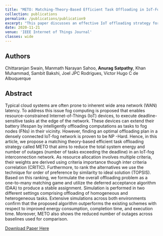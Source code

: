 ```yaml
---
title: "METO: Matching-Theory-Based Efficient Task Offloading in IoT-Fog Interconnection Networks"
collection: publications
permalink: /publications/publication9
excerpt: "This paper discusses an effective IoT offloading strategy for a densely connected IoT-Fog network that aims to reduce the total system energy and number of outages (number of tasks exceeding the deadline) in polynomial time."
date: 2020-11-21
venue: 'IEEE Internet of Things Journal'
classes: wide
---
```

## Authors
Chittaranjan Swain, Manmath Narayan Sahoo, **Anurag Satpathy**, Khan Muhammad, Sambit Bakshi, Joel JPC Rodrigues, Victor Hugo C de Albuquerque

## Abstract
Typical cloud systems are often prone to inherent wide area network (WAN) latency. To address this issue fog computing is proposed that enables resource-constrained Internet-of-Things (IoT) devices, to execute deadline-sensitive tasks at the edge of the network. These devices can extend their battery lifespan by intelligently offloading computations as tasks to fog nodes (FNs) in their vicinity. However, finding an optimal offloading plan in a densely connected IoT-fog network is proven to be NP -Hard. Hence, in this article, we propose a matching theory-based efficient task offloading strategy called METO that aims to reduce the total system energy and number of outages (number of tasks exceeding the deadline) in an IoT-fog interconnection network. As resource allocation involves multiple criteria, their weights are derived using criteria importance though inter criteria correlation (CRITIC). Furthermore, to rank the alternatives we use the technique for order of preference by similarity to ideal solution (TOPSIS). Based on this ranking, we formulate the overall offloading problem as a one-to-many matching game and utilize the deferred acceptance algorithm (DAA) to produce a stable assignment. Simulation is performed in two different settings comprising offloading of homogeneous and heterogeneous tasks. Extensive simulations across both environments confirm that the proposed algorithm outperforms the existing schemes with respect to improved energy consumption, completion time, and execution time. Moreover, METO also shows the reduced number of outages across baselines used for comparison.

[Download Paper Here](https://ieeexplore.ieee.org/abstract/document/9201504)
